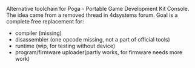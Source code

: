 Alternative toolchain for Poga - Portable Game Development Kit Console. The idea came from a removed thread in 4dsystems forum. Goal is a complete free replacement for:

  * compiler (missing)
  * disassembler (one opcode missing, not a part of official tools)
  * runtime (wip, for testing without device)
  * program/firmware uploader(partly works, for firmware needs more work)